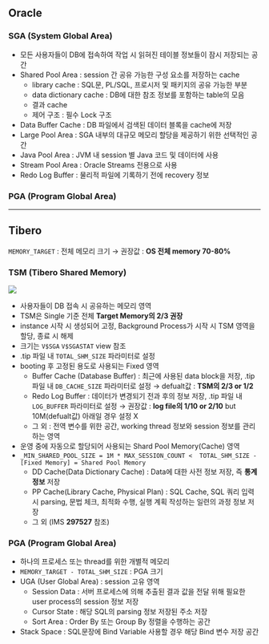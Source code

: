 ## Oracle
### SGA (System Global Area)
- 모든 사용자들이 DB에 접속하여 작업 시 읽혀진 테이블 정보들이 잠시 저장되는 공간
- Shared Pool Area : session 간 공유 가능한 구성 요소를 저장하는 cache
  - library cache : SQL문, PL/SQL, 프로시저 및 패키지의 공유 가능한 부분
  - data dictionary cache : DB에 대한 참조 정보를 포함하는 table의 모음
  - 결과 cache
  - 제어 구조 :  필수 Lock 구조
- Data Buffer Cache : DB 파일에서 검색된 데이터 블록을 cache에 저장
- Large Pool Area : SGA 내부의 대규모 메모리 할당을 제공하기 위한 선택적인 공간
- Java Pool Area : JVM 내 session 별 Java 코드 및 데이터에 사용
- Stream Pool Area : Oracle Streams 전용으로 사용
- Redo Log Buffer : 물리적 파일에 기록하기 전에 recovery 정보
### PGA (Program Global Area)

---
## Tibero
`MEMORY_TARGET` : 전체 메모리 크기 → 권장값 : **OS 전체 memory 70-80%**
### TSM (Tibero Shared Memory)
![](https://prod-files-secure.s3.us-west-2.amazonaws.com/2e9f035b-3bba-4ce1-902b-03e8e4545fa2/50e74659-9cf4-4d7e-a1bb-37b94051050d/3.1_TSM.png?X-Amz-Algorithm=AWS4-HMAC-SHA256&X-Amz-Content-Sha256=UNSIGNED-PAYLOAD&X-Amz-Credential=ASIAZI2LB4664REZYPBD%2F20250819%2Fus-west-2%2Fs3%2Faws4_request&X-Amz-Date=20250819T034038Z&X-Amz-Expires=3600&X-Amz-Security-Token=IQoJb3JpZ2luX2VjEGsaCXVzLXdlc3QtMiJIMEYCIQCjpDdZhrWCozgWAVaDBVl%2F4S80jlk5gdmgHENRFZZogAIhALzaNmO3SZZfyXaSgle2JLeEYuy0KbCA%2FGOPD8vjnf9hKogECLT%2F%2F%2F%2F%2F%2F%2F%2F%2F%2FwEQABoMNjM3NDIzMTgzODA1IgwfJ7g96dCWsDuzod8q3AMy9MkWo5On%2BEertvKUkA%2BgsILcF%2FYey5A%2BYy9m9dIZSYaH30VlBQo8ut3Gq3Ccn1tOizANMBhIBKPrsx1D%2Fi4j6V%2FJGKz5WxA6HGJLZzEppo9O5cHWSg5JiotazRZ45MfD28WRLvuMnC9ziaJUAfd0sl3zB87eaOJRscqBjoC02gtS%2Fp53DqdSoHs4Re1wixT9P9F3cw71Sl98rcDrJ9x4%2FU2EHzn%2BfTwaJV1GR7yfN92JiiGZwE3bacVCgE4UQHfNL6XChrUveXuSbZozcOoR94FrCAmA%2Bioh1E5%2F%2BccYxTHRnQxV9n9YgJAqVqiKjw9n3uH01gjvUu2c0KN8kwCsXbgOagLOBww49GS%2F5Y280RPA%2FYHD30ggTVBl3X0sqslEHDZMazkd3MHYKuLqvLdjy%2FvfFeXw5mUEJVqrPnfoKvh8ksGEn9AufBk%2BU7DnODEKyWCoPd1tx%2BUcrD9ZQRJZFrlCbcyy0j97R3UCy5qi8CZOGIjS7iVzQkhTe2pYiTPBzwBUIOjhkPW1eb0xbizJVMkqPptbJ9qpo99CKFEg4du8rTzy9S6zGCBjUFoQCuCVaqZ9kM1eQVwA6oO2cfxVyke8HOof%2FqmstmjluQCDyaXa96EQOD%2Fptz12vDDfx4%2FFBjqkAZBSIALLbPAXGOu9yepc8dESq7O8dNIUQTkw6zN3RYtmCmvUHh0lpZP0uKRvsUu4cssOY%2BNBcsLn0JwwnI736v0dAw4w9pBCNe5EDmNwX9RgkZwAlS356iob8mKSaA92na8QVKh8LQrwgzWtM99%2F%2B83ny2phgpTakFQp5AtU3Vadofvt2MvfRXtp0HJJosMYAXCdeOaRJb%2BrGShfe%2BU3aCE9JIas&X-Amz-Signature=4c501cc384ca2bebac35401a91633d1d19f1022cd2807a7e9af27ef99e7c01d7&X-Amz-SignedHeaders=host&x-amz-checksum-mode=ENABLED&x-id=GetObject)
- 사용자들이 DB 접속 시 공유하는 메모리 영역
- TSM은 Single 기준 전체 **Target Memory의 2/3 권장**
- instance 시작 시 생성되어 고정, Background Process가 시작 시 TSM 영역을 할당, 종료 시 해제
- 크기는 `V$SGA` `V$SGASTAT` view 참조
- .tip 파일 내 `TOTAL_SHM_SIZE` 파라미터로 설정
- booting 후 고정된 용도로 사용되는 Fixed 영역
  - Buffer Cache (Database Buffer) : 최근에 사용된 data block을 저장, .tip 파일 내 `DB_CACHE_SIZE` 파라미터로 설정 → defualt값 : **TSM의 2/3 or 1/2**
  - Redo Log Buffer : 데이터가 변경되기 전과 후의 정보 저장, .tip 파일 내 `LOG_BUFFER` 파라미터로 설정 → 권장값 : **log file의 1/10 or 2/10** but 10M(defualt값) 아래일 경우 설정 X
  - 그 외 : 전역 변수를 위한 공간, working thread 정보와 session 정보를 관리하는 영역
- 운영 중에 자동으로 할당되어 사용되는 Shard Pool Memory(Cache) 영역
- `_MIN_SHARED_POOL_SIZE = 1M * MAX_SESSION_COUNT <  TOTAL_SHM_SIZE - [Fixed Memory] = Shared Pool Memory`
  - DD Cache(Data Dictionary Cache) : Data에 대한 사전 정보 저장, 즉 **통계정보** 저장 
  - PP Cache(Library Cache, Physical Plan) : SQL Cache, SQL 쿼리 입력 시 parsing, 문법 체크, 최적화 수행, 실행 계획 작성하는 일련의 과정 정보 저장
  - 그 외  (IMS **297527** 참조)
### PGA (Program Global Area)
- 하나의 프로세스 또는 thread를 위한 개별적 메모리
- `MEMORY_TARGET - TOTAL_SHM_SIZE` : PGA 크기
- UGA (User Global Area) : session 고유 영역
  - Session Data : 서버 프로세스에 의해 추출된 결과 값을 전달 위해 필요한 user process의 session 정보 저장
  - Cursor State : 해당 SQL의 parsing 정보 저장된 주소 저장
  - Sort Area : Order By 또는 Group By 정렬을 수행하는 공간
- Stack Space : SQL문장에 Bind Variable 사용할 경우 해당 Bind 변수 저장 공간


